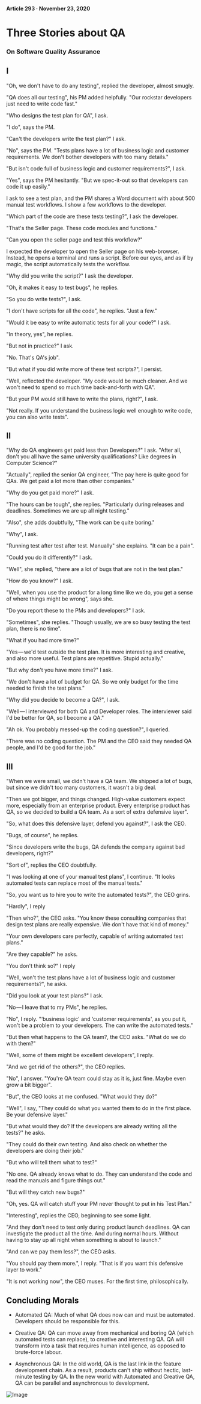 #### Article 293 · November 23, 2020

# Three Stories about QA

### On Software Quality Assurance

## I

"Oh, we don't have to do any testing", replied the developer, almost smugly.

"QA does all our testing", his PM added helpfully. "Our rockstar developers just need to write code fast."

"Who designs the test plan for QA", I ask.

"I do", says the PM.

"Can't the developers write the test plan?" I ask.

"No", says the PM. "Tests plans have a lot of business logic and customer requirements. We don't bother developers with too many details."

"But isn't code full of business logic and customer requirements?", I ask.

"Yes", says the PM hesitantly. "But we spec-it-out so that developers can code it up easily."

I ask to see a test plan, and the PM shares a Word document with about 500 manual test workflows. I show a few workflows to the developer.

"Which part of the code are these tests testing?", I ask the developer.

"That's the Seller page. These code modules and functions."

"Can you open the seller page and test this workflow?"

I expected the developer to open the Seller page on his web-browser. Instead, he opens a terminal and runs a script. Before our eyes, and as if by magic, the script automatically tests the workflow.

"Why did you write the script?" I ask the developer.

"Oh, it makes it easy to test bugs", he replies.

"So you do write tests?", I ask.

"I don't have scripts for all the code", he replies. "Just a few."

"Would it be easy to write automatic tests for all your code?" I ask.

"In theory, yes", he replies.

"But not in practice?" I ask.

"No. That's QA's job".

"But what if you did write more of these test scripts?", I persist.

"Well, reflected the developer. "My code would be much cleaner. And we won't need to spend so much time back-and-forth with QA".

"But your PM would still have to write the plans, right?", I ask.

"Not really. If you understand the business logic well enough to write code, you can also write tests".

## II

"Why do QA engineers get paid less than Developers?" I ask. "After all, don't you all have the same university qualifications? Like degrees in Computer Science?"

"Actually", replied the senior QA engineer, "The pay here is quite good for QAs. We get paid a lot more than other companies."

"Why do you get paid more?" I ask.

"The hours can be tough", she replies. "Particularly during releases and deadlines. Sometimes we are up all night testing."

"Also", she adds doubtfully, "The work can be quite boring."

"Why", I ask.

"Running test after test after test. Manually" she explains. "It can be a pain".

"Could you do it differently?" I ask.

"Well", she replied, "there are a lot of bugs that are not in the test plan."

"How do you know?" I ask.

"Well, when you use the product for a long time like we do, you get a sense of where things might be wrong", says she.

"Do you report these to the PMs and developers?" I ask.

"Sometimes", she replies. "Though usually, we are so busy testing the test plan, there is no time".

"What if you had more time?"

"Yes — we'd test outside the test plan. It is more interesting and creative, and also more useful. Test plans are repetitive. Stupid actually."

"But why don't you have more time?" I ask.

"We don't have a lot of budget for QA. So we only budget for the time needed to finish the test plans."

"Why did you decide to become a QA?", I ask.

"Well — I interviewed for both QA and Developer roles. The interviewer said I'd be better for QA, so I become a QA."

"Ah ok. You probably messed-up the coding question?", I queried.

"There was no coding question. The PM and the CEO said they needed QA people, and I'd be good for the job."

## III

"When we were small, we didn't have a QA team. We shipped a lot of bugs, but since we didn't too many customers, it wasn't a big deal.

"Then we got bigger, and things changed. High-value customers expect more, especially from an enterprise product. Every enterprise product has QA, so we decided to build a QA team. As a sort of extra defensive layer".

"So, what does this defensive layer, defend you against?", I ask the CEO.

"Bugs, of course", he replies.

"Since developers write the bugs, QA defends the company against bad developers, right?"

"Sort of", replies the CEO doubtfully.

"I was looking at one of your manual test plans", I continue. "It looks automated tests can replace most of the manual tests."

"So, you want us to hire you to write the automated tests?", the CEO grins.

"Hardly", I reply

"Then who?", the CEO asks. "You know these consulting companies that design test plans are really expensive. We don't have that kind of money."

"Your own developers care perfectly, capable of writing automated test plans."

"Are they capable?" he asks.

"You don't think so?" I reply

"Well, won't the test plans have a lot of business logic and customer requirements?", he asks.

"Did you look at your test plans?" I ask.

"No — I leave that to my PMs", he replies.

"No", I reply. "‘business logic' and ‘customer requirements', as you put it, won't be a problem to your developers. The can write the automated tests."

"But then what happens to the QA team?, the CEO asks. "What do we do with them?"

"Well, some of them might be excellent developers", I reply.

"And we get rid of the others?", the CEO replies.

"No", I answer. "You're QA team could stay as it is, just fine. Maybe even grow a bit bigger".

"But", the CEO looks at me confused. "What would they do?"

"Well", I say, "They could do what you wanted them to do in the first place. Be your defensive layer."

"But what would they do? If the developers are already writing all the tests?" he asks.

"They could do their own testing. And also check on whether the developers are doing their job."

"But who will tell them what to test?"

"No one. QA already knows what to do. They can understand the code and read the manuals and figure things out."

"But will they catch new bugs?"

"Oh, yes. QA will catch stuff your PM never thought to put in his Test Plan."

"Interesting", replies the CEO, beginning to see some light.

"And they don't need to test only during product launch deadlines. QA can investigate the product all the time. And during normal hours. Without having to stay up all night when something is about to launch."

"And can we pay them less?", the CEO asks.

"You should pay them more.", I reply. "That is if you want this defensive layer to work."

"It is not working now", the CEO muses. For the first time, philosophically.

## Concluding Morals

* Automated QA: Much of what QA does now can and must be automated. Developers should be responsible for this.

* Creative QA: QA can move away from mechanical and boring QA (which automated tests can replace), to creative and interesting QA. QA will transform into a task that requires human intelligence, as opposed to brute-force labour.

* Asynchronous QA: In the old world, QA is the last link in the feature development chain. As a result, products can't ship without hectic, last-minute testing by QA. In the new world with Automated and Creative QA, QA can be parallel and asynchronous to development.

![Image](https://cdn-images-1.medium.com/max/800/1*RaB_WCXV3fOUMRpAqKri7g.jpeg)